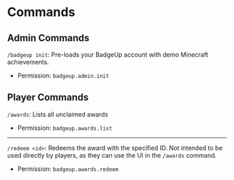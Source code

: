 # Commands

## Admin Commands

`/badgeup init`: Pre-loads your BadgeUp account with demo Minecraft achievements.

* Permission: `badgeup.admin.init`

## Player Commands

`/awards`: Lists all unclaimed awards

* Permission: `badgeup.awards.list`

 ---

`/redeem <id>`: Redeems the award with the specified ID. Not intended to be used directly by players, as they can use the UI in the `/awards` command.

* Permission: `badgeup.awards.redeem`
